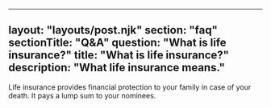 
---
layout: "layouts/post.njk"
section: "faq"
sectionTitle: "Q&A"
question: "What is life insurance?"
title: "What is life insurance?"
description: "What life insurance means."
---
Life insurance provides financial protection to your family in case of your death. It pays a lump sum to your nominees.
